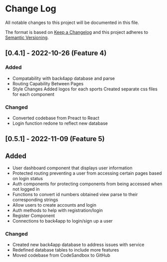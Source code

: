 
# Change Log
All notable changes to this project will be documented in this file.
 
The format is based on [Keep a Changelog](http://keepachangelog.com/)
and this project adheres to [Semantic Versioning](http://semver.org/).
 
## [0.4.1] - 2022-10-26 (Feature 4)
 
### Added
- Compatability with back4app database and parse
- Routing Capability Between Pages
- Style Changes
  Added logos for each sports
  Created separate css files for each component
### Changed
- Converted codebase from Preact to React
- Login function redone to reflect new database
 
## [0.5.1] - 2022-11-09 (Feature 5)

## Added
- User dashboard component that displays user information
- Protected routing preventing a user from accessing certain pages based on login status
- Auth components for protecting components from being accessed when not logged in
- Functions to convert id numbers obtained view parse to their corresponding strings
- Allow users to create accounts and login
- Auth methods to help with registration/login
- Register Component
- Connections to back4app to login/sign up a user

### Changed
- Created new back4app database to address issues with service
- Redefined database tables to include more features
- Moved codebase from CodeSandbox to GitHub
